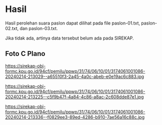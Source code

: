 # Hasil

Hasil perolehan suara paslon dapat dilihat pada file paslon-01.txt, paslon-02.txt, dan paslon-03.txt.

Jika tidak ada, artinya data tersebut belum ada pada SIREKAP.

## Foto C Plano

https://sirekap-obj-formc.kpu.go.id/94cf/pemilu/ppwp/31/74/06/10/01/3174061001086-20240214-213029--a65510f3-2a45-4a0c-abeb-e0e19ac6c883.jpg

https://sirekap-obj-formc.kpu.go.id/94cf/pemilu/ppwp/31/74/06/10/01/3174061001086-20240214-213225--c5f9b47f-4a84-4c86-a8ac-2c608dde87e1.jpg

https://sirekap-obj-formc.kpu.go.id/94cf/pemilu/ppwp/31/74/06/10/01/3174061001086-20240214-213336--f0829ee3-89ed-4286-b910-7ae56a16c88c.jpg
